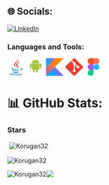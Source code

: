 
## 🌐 Socials:
[![LinkedIn](https://img.shields.io/badge/LinkedIn-%230077B5.svg?logo=linkedin&logoColor=white)](https://linkedin.com/in/taha-can-şenel/) 

<h3 align="left">Languages and Tools:</h3>

<p align="left">
  
<img src="https://raw.githubusercontent.com/teamedwardforever/Readme-Generator/71f25dd8b98329b168142a6b782a107b75eab178/svg/Skills/Languages/java-original.svg" alt="Java" width="40" height="40"/>
<img src="https://raw.githubusercontent.com/teamedwardforever/Readme-Generator/71f25dd8b98329b168142a6b782a107b75eab178/svg/Skills/Mobile/android-original-wordmark.svg" alt="Android" width="40" height="40"/>
<img src="https://raw.githubusercontent.com/teamedwardforever/Readme-Generator/71f25dd8b98329b168142a6b782a107b75eab178/svg/Skills/Mobile/kotlinlang-icon.svg" alt="Kotlin" width="40" height="40"/>
<img src="https://raw.githubusercontent.com/teamedwardforever/Readme-Generator/71f25dd8b98329b168142a6b782a107b75eab178/svg/Skills/Other/git-scm-icon.svg" alt="Git" width="40" height="40"/>
<img src="https://raw.githubusercontent.com/teamedwardforever/Readme-Generator/71f25dd8b98329b168142a6b782a107b75eab178/svg/Skills/Software/figma-icon.svg" alt="Figma" width="40" height="40"/>

</p>

# 📊 GitHub Stats:

<h3 align="left">Stars</h3>



<p>&nbsp;<img align="center" height="180em" src="https://github-readme-stats.vercel.app/api?username=Korugan32&show_icons=true&locale=en&theme=blue-green" alt="Korugan32" /></p>

<p><img align="center" height="180em" src="https://github-readme-streak-stats.herokuapp.com/?user=Korugan32&theme=blue-green" alt="Korugan32" /></p>

<img align="left" height="180em" src="https://github-readme-stats.vercel.app/api/top-langs/?username=Korugan32&layout=compact&theme=blue-green" alt=Korugan32 />

[![](https://visitcount.itsvg.in/api?id=Korugan32&icon=2&color=2)](https://visitcount.itsvg.in)

<!-- Proudly created with GPRM ( https://gprm.itsvg.in ) -->
